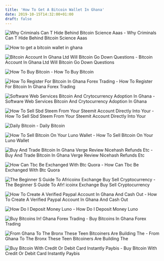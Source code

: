 ```yaml
---
title: 'How To Get A Bitcoin Wallet In Ghana'
date: 2019-10-15T14:32:00+01:00
draft: false
---
```


![Why Criminals Can T Hide Behind Bitcoin Science Aaas - ](https://www.sciencemag.org/sites/default/files/styles/article_main_large/public/images/Bitcoin_0308_1280.jpg?itok=WT05y2X- "Why Criminals Can T Hide Behind Bitcoin Science Aaas | How to get a bitcoin wallet in ghana") Why Criminals Can T Hide Behind Bitcoin Science Aaas

![How to get a bitcoin wallet in ghana](https://miro.medium.com/max/1200/1*wZJ_flR1ct6OmWs-nXcC3g.png "How to get a bitcoin wallet in ghana") 

![Bitcoin Account In Ghana Ltd Will Bitcoin Go Down Questions - ](http://techpikk.com/wp-content/uploads/2017/07/cex.io_-e1500831552398.png "Bitcoin Account In Ghana Ltd Will Bitcoin Go Down Questions | How to get a bitcoin wallet in ghana") Bitcoin Account In Ghana Ltd Will Bitcoin Go Down Questions

![How To Buy Bitcoin - ](https://www.investopedia.com/thmb/P1R_vgFzqHWQJuOT4VYkVAPTZAI=/878x758/filters:no_upscale():max_bytes(150000):strip_icc()/coinbase_2-5bfd713dc9e77c0026efa56b "How To Buy Bitcoin | How to get a bitcoin wallet in ghana") How To Buy Bitcoin

![How To Register For Bitcoin In Ghana Forex Trading - ](https://1.bp.blogspot.com/-Fah6Eon6sP0/WMlYuXoUgMI/AAAAAAAACI0/LMY1prqPPl8qYkpkJ31sxaZgXoHQMbywwCLcB/s640/How-To-Creat-a-Bitcoin-Wallet-on-LocalBitcoins.png "How To Register For Bitcoin In Ghana Forex Trading | How to get a bitcoin wallet in ghana") How To Register For Bitcoin In Ghana Forex Trading

![Software Web Services Bitcoin And Crytocurrency Adoption In Ghana - ](https://digighana.com/images/blog/Bitcoin-Wallet-696x348_2.png "Software Web Ser!   vices Bitcoin And Crytocurrency Adoption In Ghana | How to get!    a bitcoin wallet in ghana") Software Web Services Bitcoin And Crytocurrency Adoption In Ghana

![How To Sell Sbd Steem From Your Steemit Account Directly Into Your - ](https://steemitimages.com/640x0/https://steemitimages.com/DQmb6awg6QnoD66eBueUBmacKYkJ2CLKX9joJt3Fw1CFXND/krk3_LI.jpg "How To Sell Sbd Steem From Your Steemit Account Directly Into Your | How to get a bitcoin wallet in ghana") How To Sell Sbd Steem From Your Steemit Account Directly Into Your

![Daily Bitcoin - ](https://dailybitc.com/images/card4.png "Daily Bitcoin | How to get a bitcoin wallet in ghana") Daily Bitcoin

![How To Sell Bitcoin On Your Luno Wallet - ](https://i.ytimg.com/vi/YYI3x5lcK84/maxresdefault.jpg "How To Sell Bitcoin On Your Luno Wallet | How to get a bitcoin wallet in gh!   ana") How To Sell Bitcoin On Your Luno Wallet

![Buy And Trade Bitcoin In Ghana Verge Review Nicehash Refunds Etc - ](https://i.ytimg.com/vi/O2dshOYu9aM/maxresdefault.jpg "Buy And Trade Bitcoin In Ghana Verge Review Nicehash Refunds Etc | How to get a bitcoin wallet in ghana") Buy And Trade Bitcoin In Ghana Verge Review Nicehash Refunds Etc

![How Can Tbc Be Exchanged With Btc Quora - ](https://qph.fs.quoracdn.net/main-qimg-6f1bcc6940b39847781509a1cb39265a "How Can Tbc Be Exchanged With Btc Quora | How to get a bitcoin wallet in ghana") How Can Tbc Be Exchanged With Btc Quora

![The Beginner S Guide To Africoinx Exchange Buy Sell Cryptocurrency - ](https://www.ghana.com/images/exchange/8.png "The Beginner S Guide To Africoinx Exchange Buy Sell Cryptocurrency !   | How to get a bitcoin wallet in ghana") The Beginner S Guide To Afr! icoinx Exchange Buy Sell Cryptocurrency

![How To Create A Verified Paypal Account In Ghana And Cash Out - ](https://www.gustavtk.com/wp-content/uploads/2016/04/how-to-create-paypal-accounts-with-ghana-ip-address-3.jpg "How To Create A Verified Paypal Account In Ghana And Cash Out | How to get a bitcoin wallet in ghana") How To Create A Verified Paypal Account In Ghana And Cash Out

![How Do I Deposit Money Luno - ](https://lh3.googleusercontent.com/xeLPq3u-GlQV88Q-Ln2Ocywfi1FMR5vSIfHKu6jjuIxj6AawU7Arl2B9eoqbiAKMpGjL0KN2TExtgIqEW8ViAQabmBdVfHGUEtBhqoFrZjl2Nl7iD3vuAzgrm8bGnWvFrntVevIk "How Do I Deposit Money Luno | How to get a bitcoin wallet in ghana") How Do I Deposit Money Luno

![Buy Bitcoins In!    Ghana Forex Trading - ](http://paymentsafrika.com/live/wp-content/uploads/2014/12/bitcoin1.jpg "Buy Bitcoins In Ghana Forex Trading | How to get a bitcoin wallet in ghana") Buy Bitcoins In Ghana Forex Trading

![From Ghana To The Bronx These Teen Bitcoiners Are Building The - ](https://static.coindesk.com/wp-content/uploads/2019/08/BlockXAfrica-teen-volunteers-860x430.jpg "From Ghana To The Bronx These Teen Bitcoiners Are Building The | How to get a bitcoin wallet in ghana") From Ghana To The Bronx These Teen Bitcoiners Are Building The

![Buy Bitcoin With Credit Or Debit Card Instantly Paybis - ](https://paybis.com/resources/guide/step-by-step-3.png "Buy Bitcoin With Credit Or Debit Card Instantly Paybis | How to get a bitcoin wallet in ghana") Buy Bitcoin With Credit Or Debit Card Instantly Paybis